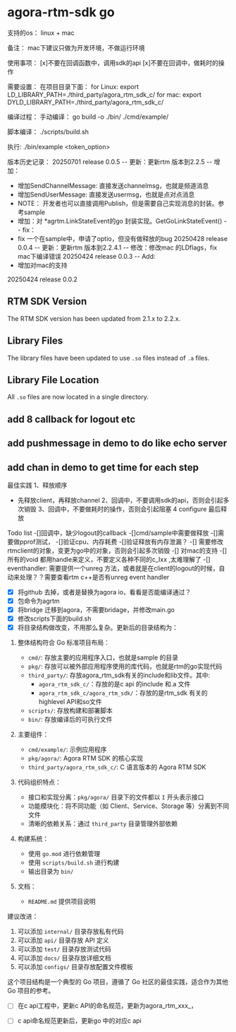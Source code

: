 # agora-rtm-sdk go

支持的os：
linux + mac

备注： mac下建议只做为开发环境，不做运行环境

使用事项：
[x]不要在回调函数中，调用sdk的api
[x]不要在回调中，做耗时的操作


需要设置：
在项目目录下面：
for Linux:
export LD_LIBRARY_PATH=./third_party/agora_rtm_sdk_c/
for mac:
export DYLD_LIBRARY_PATH=./third_party/agora_rtm_sdk_c/

编译过程：
手动编译：
go build -o ./bin/ ./cmd/example/

脚本编译：
./scripts/build.sh

执行: 
./bin/example <appid> <channelname> <usid> <token_option>

版本历史记录：
20250701 release 0.0.5
-- 更新：更新rtm 版本到2.2.5
-- 增加：
   - 增加SendChannelMessage: 直接发送channelmsg，也就是频道消息
   - 增加SendUserMessage: 直接发送usermsg，也就是点对点消息
   - NOTE： 开发者也可以直接调用Publish，但是需要自己实现消息的封装。参考sample
   - 增加：对 *agrtm.LinkStateEvent的go 封装实现。GetGoLinkStateEvent()
-- fix：
   - fix 一个在sample中，申请了optio，但没有做释放的bug
20250428 release 0.0.4
-- 更新：更新rtm 版本到2.2.4.1
-- 修改：修改mac 的LDflags，fix mac下编译错误
20250424 release 0.0.3
-- Add:
   - 增加对mac的支持


20250424 release 0.0.2

## RTM SDK Version

The RTM SDK version has been updated from 2.1.x to 2.2.x.

## Library Files

The library files have been updated to use `.so` files instead of `.a` files.

## Library File Location

All `.so` files are now located in a single directory.
## add 8 callback for logout etc
## add pushmessage in demo to do like echo server
## add chan in demo to get time for each step

最佳实践
1、释放顺序
   - 先释放client，再释放channel
2、回调中，不要调用sdk的api，否则会引起多次销毁
3、回调中，不要做耗时的操作，否则会引起阻塞
4 configure 最后释放




Todo list
-[]回调中，缺少logout的callback
-[]cmd/sample中需要做释放
-[]需要做pprof测试，
   -[]验证cpu、内存耗费
   -[]验证释放有内存泄漏？
-[] 需要修改rtmclient的对象，变更为go中的对象，否则会引起多次销毁
-[] 对mac的支持
-[] 所有的void 都用handle来定义，不要定义各种不同的c_Ixx ,太难理解了
-[] eventhandler: 需要提供一个unreg 方法，或者就是在client的logout的时候，自动来处理？？需要查看rtm c++是否有unreg event handler

- [x] 将github 去掉，或者是替换为agora io，看看是否能编译通过？
- [x] 包命令为agrtm
- [x] 将bridge 迁移到agora，不需要bridage，并修改main.go
- [x] 修改scripts下面的build.sh
- [x] 将目录结构做改变，不用那么复杂。更新后的目录结构为：

1. 整体结构符合 Go 标准项目布局：
   - `cmd/`: 存放主要的应用程序入口，也就是sample 的目录
   - `pkg/`: 存放可以被外部应用程序使用的库代码，也就是rtm的go实现代码
   - `third_party/`: 存放agora_rtm_sdk有关的include和lib文件。其中:
        - `agora_rtm_sdk_c/`：存放的是c api 的include 和.a 文件
        - `agora_rtm_sdk_c/agora_rtm_sdk/`：存放的是rtm_sdk 有关的highlevel API和so文件
   - `scripts/`: 存放构建和部署脚本
   - `bin/`: 存放编译后的可执行文件

2. 主要组件：
   - `cmd/example/`: 示例应用程序
   - `pkg/agora/`: Agora RTM SDK 的核心实现
   - `third_party/agora_rtm_sdk_c/`: C 语言版本的 Agora RTM SDK

3. 代码组织特点：
   - 接口和实现分离：`pkg/agora/` 目录下的文件都以 `I` 开头表示接口
   - 功能模块化：将不同功能（如 Client、Service、Storage 等）分离到不同文件
   - 清晰的依赖关系：通过 `third_party` 目录管理外部依赖

4. 构建系统：
   - 使用 `go.mod` 进行依赖管理
   - 使用 `scripts/build.sh` 进行构建
   - 输出目录为 `bin/`

5. 文档：
   - `README.md` 提供项目说明



建议改进：
1. 可以添加 `internal/` 目录存放私有代码
2. 可以添加 `api/` 目录存放 API 定义
3. 可以添加 `test/` 目录存放测试代码
4. 可以添加 `docs/` 目录存放详细文档
5. 可以添加 `configs/` 目录存放配置文件模板

这个项目结构是一个典型的 Go 项目，遵循了 Go 社区的最佳实践，适合作为其他 Go 项目的参考。

- [ ] 在c api工程中，更新c API的命名规范，更新为agora_rtm_xxx_，

- [ ] c api命名规范更新后，更新go 中的对应c api